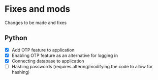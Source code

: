 # Fixes and mods

Changes to be made and fixes

## Python

- [x] Add OTP feature to application
- [x] Enabling OTP feature as an alternative for logging in
- [x] Connecting database to application
- [ ] Hashing passwords (requires altering/modifying the code to allow for hashing)
